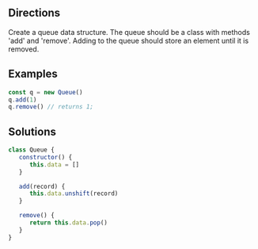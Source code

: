 ## Directions

Create a queue data structure. The queue should be a class with methods 'add' and 'remove'. Adding to the queue should store an element until it is removed.

## Examples

```js
const q = new Queue()
q.add(1)
q.remove() // returns 1;
```

## Solutions

```js
class Queue {
   constructor() {
      this.data = []
   }

   add(record) {
      this.data.unshift(record)
   }

   remove() {
      return this.data.pop()
   }
}
```
